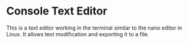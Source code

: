 # Console Text Editor

This is a text editor working in the terminal similar to the nano editor in Linux. It allows text modification and exporting it to a file.